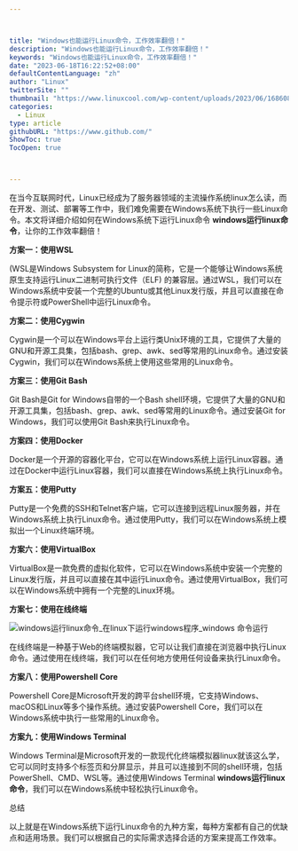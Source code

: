 ```yaml
---



title: "Windows也能运行Linux命令，工作效率翻倍！"
description: "Windows也能运行Linux命令，工作效率翻倍！"
keywords: "Windows也能运行Linux命令，工作效率翻倍！"
date: "2023-06-18T16:22:52+08:00"
defaultContentLanguage: "zh"
author: "Linux"
twitterSite: ""
thumbnail: "https://www.linuxcool.com/wp-content/uploads/2023/06/1686082098741_2.webp"
categories:
  - Linux
type: article
githubURL: "https://www.github.com/"
ShowToc: true
TocOpen: true



---
```


在当今互联网时代，Linux已经成为了服务器领域的主流操作系统linux怎么读，而在开发、测试、部署等工作中，我们难免需要在Windows系统下执行一些Linux命令。本文将详细介绍如何在Windows系统下运行Linux命令 **windows运行linux命令**，让你的工作效率翻倍！

**方案一：使用WSL**

(WSL是Windows Subsystem for Linux的简称，它是一个能够让Windows系统原生支持运行Linux二进制可执行文件（ELF) 的兼容层。通过WSL，我们可以在Windows系统中安装一个完整的Ubuntu或其他Linux发行版，并且可以直接在命令提示符或PowerShell中运行Linux命令。

**方案二：使用Cygwin**

Cygwin是一个可以在Windows平台上运行类Unix环境的工具，它提供了大量的GNU和开源工具集，包括bash、grep、awk、sed等常用的Linux命令。通过安装Cygwin，我们可以在Windows系统上使用这些常用的Linux命令。

**方案三：使用Git Bash**

Git Bash是Git for Windows自带的一个Bash shell环境，它提供了大量的GNU和开源工具集，包括bash、grep、awk、sed等常用的Linux命令。通过安装Git for Windows，我们可以使用Git Bash来执行Linux命令。

**方案四：使用Docker**

Docker是一个开源的容器化平台，它可以在Windows系统上运行Linux容器。通过在Docker中运行Linux容器，我们可以直接在Windows系统上执行Linux命令。

**方案五：使用Putty**

Putty是一个免费的SSH和Telnet客户端，它可以连接到远程Linux服务器，并在Windows系统上执行Linux命令。通过使用Putty，我们可以在Windows系统上模拟出一个Linux终端环境。

**方案六：使用VirtualBox**

VirtualBox是一款免费的虚拟化软件，它可以在Windows系统中安装一个完整的Linux发行版，并且可以直接在其中运行Linux命令。通过使用VirtualBox，我们可以在Windows系统中拥有一个完整的Linux环境。

**方案七：使用在线终端**

![windows运行linux命令_在linux下运行windows程序_windows 命令运行](https://www.linuxcool.com/wp-content/uploads/2023/06/1686082098741_2.webp)

在线终端是一种基于Web的终端模拟器，它可以让我们直接在浏览器中执行Linux命令。通过使用在线终端，我们可以在任何地方使用任何设备来执行Linux命令。

**方案八：使用Powershell Core**

Powershell Core是Microsoft开发的跨平台shell环境，它支持Windows、macOS和Linux等多个操作系统。通过安装Powershell Core，我们可以在Windows系统中执行一些常用的Linux命令。

**方案九：使用Windows Terminal**

Windows Terminal是Microsoft开发的一款现代化终端模拟器linux就该这么学，它可以同时支持多个标签页和分屏显示，并且可以连接到不同的shell环境，包括PowerShell、CMD、WSL等。通过使用Windows Terminal **windows运行linux命令**，我们可以在Windows系统中轻松执行Linux命令。

总结

以上就是在Windows系统下运行Linux命令的九种方案，每种方案都有自己的优缺点和适用场景。我们可以根据自己的实际需求选择合适的方案来提高工作效率。